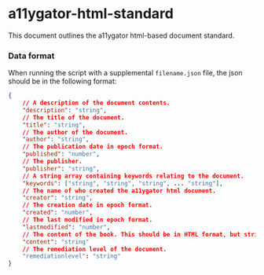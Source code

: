 # a11ygator-html-standard

This document outlines the a11ygator html-based document standard.

### Data format

When running the script with a supplemental `filename.json` file, the json should be in the following format:

```json
{
    // A description of the document contents.
    "description": "string",
    // The title of the document.
    "title": "string",
    // The author of the document.
    "author": "string",
    // The publication date in epoch format.
    "published": "number",
    // The publisher.
    "publisher": "string",
    // A string array containing keywords relating to the document.
    "keywords": ["string", "string", "string", ... "string"],
    // The name of who created the a11ygator html document.
    "creator": "string",
    // The creation date in epoch format.
    "created": "number",
    // The last modified in epoch format. 
    "lastmodified": "number",
    // The content of the book. This should be in HTML format, but stringified.
    "content": "string"
    // The remediation level of the document.
    "remediationlevel": "string"
}
```
